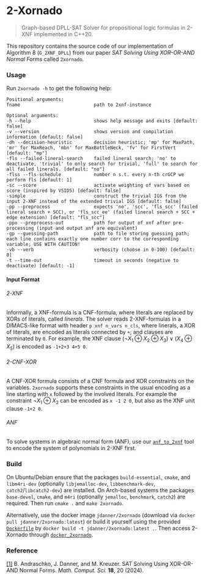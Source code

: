 # 2-Xornado

> Graph-based DPLL-SAT Solver for propositional logic formulas in 2-XNF implemented in C++20.

This repository contains the source code of our implementation of Algorithm 8 (`G_2XNF_DPLL`) from our paper *SAT Solving Using XOR-OR-AND Normal Forms* called `2xornado`.

### Usage

Run `2xornado -h` to get the following help:

```
Positional arguments:
fname                        	path to 2xnf-instance

Optional arguments:
-h --help                    	shows help message and exits [default: false]
-v --version                 	shows version and compilation information [default: false]
-dh --decision-heuristic     	decision heuristic; 'mp' for MaxPath, 'mr' for MaxReach, 'mbn' for MaxBottleNeck, 'fv' for FirstVert [default: "mp"]
-fls --failed-lineral-search 	failed lineral search; 'no' to deactivate, 'trivial' to only search for trivial, 'full' to search for all failed linerals. [default: "no"]
-flss --fls-schedule         	number n s.t. every n-th crGCP we perform fls [default: 1]
-sc --score                  	activate weighting of vars based on score (inspired by VSIDS) [default: false]
-simple                      	construct the trivial IGS from the input 2-XNF instead of the extended trivial IGS [default: false]
-pp --preprocess             	expects 'no', 'scc', 'fls_scc' (failed lineral search + SCC), or 'fls_scc_ee' (failed lineral search + SCC + edge extension) [default: "fls_scc"]
-ppo --preprocess-out        	path for output of xnf after pre-processing (input and output xnf are equivalent)
-gp --guessing-path          	path to file storing guessing path; each line contains exactly one number corr to the corresponding variable; USE WITH CAUTION!
-vb --verb                   	verbosity (choose in 0-100) [default: 0]
-t --time-out                	timeout in seconds (negative to deactivate) [default: -1]
```


#### Input Format

###### 2-XNF

Informally, a XNF-formula is a CNF-formula, where literals are replaced by XORs of literals, called *linerals*.
The solver reads 2-XNF-formulas in a DIMACS-like format with header `p xnf n_vars n_cls`, where linerals, a XOR of literals, are encoded as literals connected by `+`; and clauses are terminated by `0`.
For example, the XNF clause $(\neg X_1 \oplus X_2 \oplus X_3) \vee (X_4\oplus X_5)$ is encoded as `-1+2+3 4+5 0`.

###### 2-CNF-XOR

A CNF-XOR formula consists of a CNF formula and XOR constraints on the variables. `2xornado` supports these constraints in the usual encoding as a line starting with `x` followed by the involved literals. For example the constraint $\neg X_1 \oplus X_2$ can be encoded as `x -1 2 0`, but also as the XNF unit clause `-1+2 0`.

###### ANF

To solve systems in algebraic normal form (ANF), use our [`anf_to_2xnf`](https://github.com/Wrazlmumfp/anf_to_2xnf.git) tool to encode the system of polynomials in 2-XNF first.


### Build

On Ubuntu/Debian ensure that the packages `build-essential`, `cmake`, and `libm4ri-dev` (optionally `libjemalloc-dev`, `libbenchmark-dev`, `catch2`/`libcatch2-dev`) are installed. On Arch-based systems the packages `base-devel`, `cmake`, and `m4ri` (optionally `jemalloc`, `benchmark`, `catch2`) are required.
Then run `cmake .` and `make 2xornado`.

Alternatively, use the docker image `jdanner/2xornado` (download via `docker pull jdanner/2xornado:latest`) or build it yourself using the provided [`Dockerfile`](Dockerfile) by `docker build -t jdanner/2xornado:latest .`. Then access 2-Xornado through [`docker_2xornado`](docker_2xornado).

### Reference

[[1]](https://doi.org/10.1007/s11786-024-00594-x) B. Andraschko, J. Danner, and M. Kreuzer. SAT Solving Using XOR-OR-AND Normal Forms. _Math. Comput. Sci._ __18__, 20 (2024).

